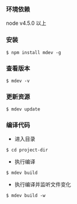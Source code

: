 ### 环境依赖

node v4.5.0 以上

### 安装

```
$ npm install mdev -g
```

### 查看版本

```
$ mdev -v
```

### 更新资源

```
$ mdev update
```

### 编译代码

* 进入目录

```
$ cd project-dir
```

* 执行编译

```
$ mdev build
```

* 执行编译并监听文件变化

```
$ mdev build -w
```



